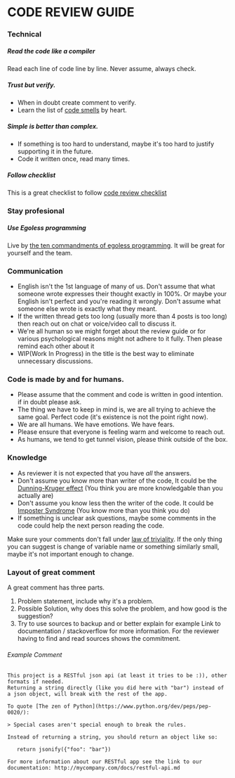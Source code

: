 # CODE REVIEW GUIDE

### Technical
##### Read the code like a compiler
Read each line of code line by line. Never assume, always check.

##### Trust but verify.
* When in doubt create comment to verify.
* Learn the list of [code smells](https://en.wikipedia.org/wiki/Code_smell) by heart.

##### Simple is better than complex.
* If something is too hard to understand, maybe it's too hard to justify supporting it in the future.
* Code it written once, read many times.

##### Follow checklist
This is a great checklist to follow [code review checklist](https://github.com/while1malloc0/code-review-checklist)

### Stay profesional
##### Use Egoless programming
Live by [the ten commandments of egoless programming](https://blog.codinghorror.com/the-ten-commandments-of-egoless-programming/). It will be great for yourself and the team.


### Communication
* English isn't the 1st language of many of us. Don't assume that what someone wrote expresses their thought exactly in 100%. Or maybe your English isn't perfect and you're reading it wrongly. Don't assume what someone else wrote is exactly what they meant.
* If the written thread gets too long (usually more than 4 posts is too long) then reach out on chat or voice/video call to discuss it.
* We're all human so we might forget about the review guide or for various psychological reasons might not adhere to it fully. Then please remind each other about it
* WIP(Work In Progress) in the title is the best way to eliminate unnecessary discussions.

### Code is made by and for humans.

* Please assume that the comment and code is written in good intention. if in doubt please ask.
* The thing we have to keep in mind is, we are all trying to achieve the same goal. Perfect code (it's existence is not the point right now).
* We are all humans. We have emotions. We have fears.
* Please ensure that everyone is feeling warm and welcome to reach out.
* As humans, we tend to get tunnel vision, please think outside of the box.


### Knowledge
* As reviewer it is not expected that you have *all* the answers.
* Don't assume you know more than writer of the code, It could be the [Dunning-Kruger effect](https://en.wikipedia.org/wiki/Dunning%E2%80%93Kruger_effect) (You think you are more knowledgable than you actually are)
* Don't assume you know less then the writer of the code. It could be [Imposter Syndrome](https://en.wikipedia.org/wiki/Impostor_syndrome) (You know more than you think you do)
* If something is unclear ask questions, maybe some comments in the code could help the next person reading the code.

Make sure your comments don't fall under [law of triviality](https://en.wikipedia.org/wiki/Law_of_triviality).
If the only thing you can suggest is change of variable name or something similarly small, maybe it's not important enough to change.

### Layout of great comment
A great comment has three parts.

1. Problem statement, include why it's a problem.
2. Possible Solution, why does this solve the problem, and how good is the suggestion?
3. Try to use sources to backup and or better explain for example Link to documentation / stackoverflow for more information.
For the reviewer having to find and read sources shows the commitment.



###### Example Comment
```
This project is a RESTful json api (at least it tries to be :)), other formats if needed.
Returning a string directly (like you did here with "bar") instead of a json object, will break with the rest of the app.

To quote [The zen of Python](https://www.python.org/dev/peps/pep-0020/):

> Special cases aren't special enough to break the rules.

Instead of returning a string, you should return an object like so:

   return jsonify({"foo": "bar"})

For more information about our RESTful app see the link to our documentation: http://mycompany.com/docs/restful-api.md
```
